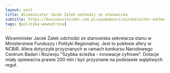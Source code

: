 ```yaml
---
layout: post
title: Wiceminister Jacek Żalek odchodzi ze stanowiska
subtitle: https://businessinsider.com.pl/wiadomosci/wiceminister-odchodzi-ze-stanowiska-efekt-afery-w-ncbir/kr2jg2e
tags: [polityka-wewnetrzna]
---
```


Wiceminister Jacek Żalek odchodzi ze stanowiska sekretarza stanu w Ministerstwie Funduszy i Polityki Regionalnej. Jest to pokłosie afery w NCBiR. Afera dotyczyła przyznanych w ramach konkursu Narodowego Centrum Badań i Rozwoju "Szybka ścieżka - innowacje cyfrowe". Dotacje miały opiewaćna prawie 200 mln i być przyznane na podstawie wątpliwych reguł.
